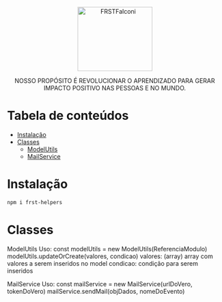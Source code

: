 <p align="center">
  <a href="https://frstfalconi.com/">
    <img src="https://frstfalconi.com/wp-content/themes/frst-theme/img/logo-frst-completo2x.png" height="150" width="175" alt="FRSTFalconi" />
  </a>
</p>

<p align="center">NOSSO PROPÓSITO É REVOLUCIONAR O APRENDIZADO PARA GERAR IMPACTO POSITIVO NAS PESSOAS E NO MUNDO.</p>

Tabela de conteúdos
=================
<!--ts-->
   * [Instalação](#Instalação)
   * [Classes](#Classes)
      * [ModelUtils](#ModelUtils)
      * [MailService](#MailService)
<!--te-->

Instalação
============

```bash
npm i frst-helpers
```

Classes
============

ModelUtils
    Uso:
        const modelUtils = new ModelUtils(ReferenciaModulo)
        modelUtils.updateOrCreate(valores, condicao)
            valores: (array) array com valores a serem inseridos no model
            condicao: condição para serem inseridos

MailService
    Uso:
        const mailService = new MailService(urlDoVero, tokenDoVero)
        mailService.sendMail(objDados, nomeDoEvento)
